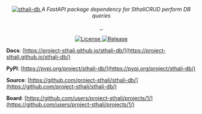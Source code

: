 <p align="center">
    <a href="https://project-sthali.github.io/sthali-db/images/sthali-db.svg">
        <img src="https://project-sthali.github.io/sthali-db/images/sthali-db.svg" alt="sthali-db">
    </a>
    <em>A FastAPI package dependency for SthaliCRUD perform DB queries</em>
</p>
<p align="center">
    <a href="https://github.com/project-sthali/sthali-db/actions/workflows/tests.yml" target="_blank">
        <img src="https://github.com/project-sthali/sthali-db/actions/workflows/tests.yml/badge.svg" alt="">
    </a>
    <a href="https://github.com/project-sthali/sthali-db/actions/workflows/deploy.yml" target="_blank">
        <img src="https://github.com/project-sthali/sthali-db/actions/workflows/deploy.yml/badge.svg" alt="">
    </a>
    <a href="https://github.com/project-sthali/sthali-db/actions/workflows/docs.yml" target="_blank">
        <img src="https://github.com/project-sthali/sthali-db/actions/workflows/docs.yml/badge.svg?branch=development" alt="">
    </a>
</p>

<p align="center">
    <a href="https://project-sthali.github.io/sthali-db/license/" target="_blank">
        <img alt="License" src="https://img.shields.io/github/license/project-sthali/sthali-db">
    </a>
    <a href="https://github.com/project-sthali/sthali-db/releases" target="_blank">
        <img alt="Release" src="https://img.shields.io/github/v/release/project-sthali/sthali-db">
    </a>
</p>

**Docs**: [https://project-sthali.github.io/sthali-db/](https://project-sthali.github.io/sthali-db/)

**PyPI**: [https://pypi.org/project/sthali-db/](https://pypi.org/project/sthali-db/)

**Source**: [https://github.com/project-sthali/sthali-db/](https://github.com/project-sthali/sthali-db/)

**Board**: [https://github.com/users/project-sthali/projects/1/](https://github.com/users/project-sthali/projects/1/)